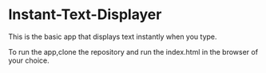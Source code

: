 # Instant-Text-Displayer
This is the basic app that displays text instantly when you type.

To run the app,clone the repository and run the index.html in the browser of your choice.
